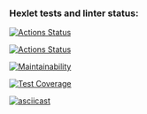 ### Hexlet tests and linter status:
[![Actions Status](https://github.com/Marina-SV/frontend-project-46/actions/workflows/hexlet-check.yml/badge.svg)](https://github.com/Marina-SV/frontend-project-46/actions)

[![Actions Status](https://github.com/Marina-SV/frontend-project-46/actions/workflows/nodejs.yml/badge.svg)](https://github.com/Marina-SV/frontend-project-46/actions)

[![Maintainability](https://api.codeclimate.com/v1/badges/5b4270e0eeb36209de26/maintainability)](https://codeclimate.com/github/Marina-SV/frontend-project-46/maintainability)

[![Test Coverage](https://api.codeclimate.com/v1/badges/5b4270e0eeb36209de26/test_coverage)](https://codeclimate.com/github/Marina-SV/frontend-project-46/test_coverage)

[![asciicast](https://asciinema.org/a/QMGsbTqmP7fzLmm6SAkQayH8s.svg)](https://asciinema.org/a/QMGsbTqmP7fzLmm6SAkQayH8s)
